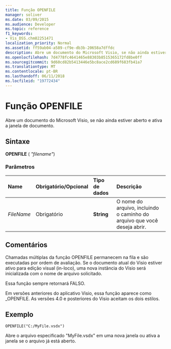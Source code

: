 ```yaml
---
title: Função OPENFILE
manager: soliver
ms.date: 03/09/2015
ms.audience: Developer
ms.topic: reference
f1_keywords:
- Vis_DSS.chm82251471
localization_priority: Normal
ms.assetid: ff59ab04-a589-cf9e-db3b-20658a7dffdc
description: Abre um documento do Microsoft Visio, se não ainda estiver aberto e ativa a janela de documento.
ms.openlocfilehash: 7d4778fc4641465e88303b8515365172fd8be0ff
ms.sourcegitcommit: 9d60cd82b5413446e5bc8ace2cd689f683fb41a7
ms.translationtype: MT
ms.contentlocale: pt-BR
ms.lasthandoff: 06/11/2018
ms.locfileid: "19772434"
---
```

# <a name="openfile-function"></a>Função OPENFILE

Abre um documento do Microsoft Visio, se não ainda estiver aberto e ativa a janela de documento.
  
## <a name="syntax"></a>Sintaxe

 **OPENFILE** ( _"filename"_)
  
### <a name="parameters"></a>Parâmetros

|**Name**|**Obrigatório/Opcional**|**Tipo de dados**|**Descrição**|
|:-----|:-----|:-----|:-----|
| _FileName_ <br/> |Obrigatório  <br/> |**String** <br/> |O nome do arquivo, incluindo o caminho do arquivo que você deseja abrir.  <br/> |
   
## <a name="remarks"></a>Comentários

Chamadas múltiplas da função OPENFILE permanecem na fila e são executadas por ordem de avaliação. Se o documento atual do Visio estiver ativo para edição visual (in-loco), uma nova instância do Visio será inicializada com o nome de arquivo solicitado. 
  
Essa função sempre retornará FALSO. 
  
Em versões anteriores do aplicativo Visio, essa função aparece como _OPENFILE. As versões 4.0 e posteriores do Visio aceitam os dois estilos. 
  
## <a name="example"></a>Exemplo

 `OPENFILE("C:/MyFile.vsdx")`
  
Abre o arquivo especificado "MyFile.vsdx" em uma nova janela ou ativa a janela se o arquivo já está aberto. 
  

